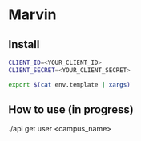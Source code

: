 # Marvin

## Install

```sh
CLIENT_ID=<YOUR_CLIENT_ID>
CLIENT_SECRET=<YOUR_CLIENT_SECRET>
```

```sh
export $(cat env.template | xargs)
```

## How to use (in progress)
./api get user <campus_name>
